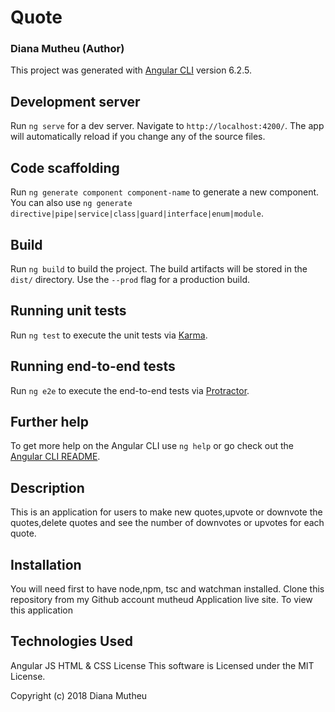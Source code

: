 # Quote
### Diana Mutheu (Author)
This project was generated with [Angular CLI](https://github.com/angular/angular-cli) version 6.2.5.

## Development server

Run `ng serve` for a dev server. Navigate to `http://localhost:4200/`. The app will automatically reload if you change any of the source files.

## Code scaffolding

Run `ng generate component component-name` to generate a new component. You can also use `ng generate directive|pipe|service|class|guard|interface|enum|module`.

## Build

Run `ng build` to build the project. The build artifacts will be stored in the `dist/` directory. Use the `--prod` flag for a production build.

## Running unit tests

Run `ng test` to execute the unit tests via [Karma](https://karma-runner.github.io).

## Running end-to-end tests

Run `ng e2e` to execute the end-to-end tests via [Protractor](http://www.protractortest.org/).

## Further help

To get more help on the Angular CLI use `ng help` or go check out the [Angular CLI README](https://github.com/angular/angular-cli/blob/master/README.md).


## Description
This is an application for users to make new quotes,upvote or downvote the quotes,delete quotes and see the number of downvotes or upvotes for each quote.

## Installation
You will need first to have node,npm, tsc and watchman installed.
Clone this repository from my Github account mutheud
Application live site.
To view this application

## Technologies Used
Angular JS
HTML & CSS
License
This software is Licensed under the MIT License.

Copyright (c) 2018 Diana Mutheu